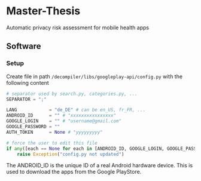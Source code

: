# Master-Thesis

Automatic privacy risk assessment for mobile health apps

## Software

### Setup

Create file in path ```/decompiler/libs/googleplay-api/config.py``` with the following content 
```python
# separator used by search.py, categories.py, ...
SEPARATOR = ";"

LANG            = "de_DE" # can be en_US, fr_FR, ...
ANDROID_ID      = "" # "xxxxxxxxxxxxxxxx"
GOOGLE_LOGIN    = "" # "username@gmail.com"
GOOGLE_PASSWORD = ""
AUTH_TOKEN      = None # "yyyyyyyyy"

# force the user to edit this file
if any([each == None for each in [ANDROID_ID, GOOGLE_LOGIN, GOOGLE_PASSWORD]]):
    raise Exception("config.py not updated")
```

The ANDROID_ID is the unique ID of a real Android hardware device. This is used to download the apps from the Google PlayStore.
